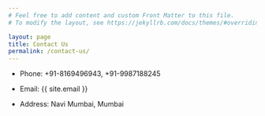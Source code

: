 ```yaml
---
# Feel free to add content and custom Front Matter to this file.
# To modify the layout, see https://jekyllrb.com/docs/themes/#overriding-theme-defaults

layout: page
title: Contact Us
permalink: /contact-us/
---
```


* Phone: +91-8169496943, +91-9987188245

* Email: {{ site.email }}
* Address: Navi Mumbai, Mumbai
